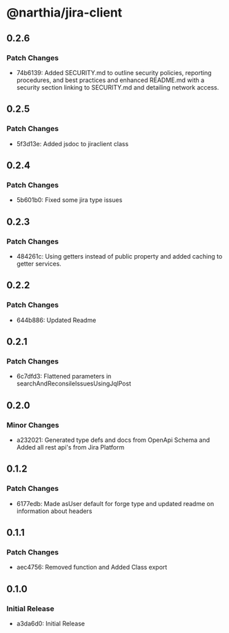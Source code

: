 # @narthia/jira-client

## 0.2.6

### Patch Changes

- 74b6139: Added SECURITY.md to outline security policies, reporting procedures, and best practices and enhanced README.md with a security section linking to SECURITY.md and detailing network access.

## 0.2.5

### Patch Changes

- 5f3d13e: Added jsdoc to jiraclient class

## 0.2.4

### Patch Changes

- 5b601b0: Fixed some jira type issues

## 0.2.3

### Patch Changes

- 484261c: Using getters instead of public property and added caching to getter services.

## 0.2.2

### Patch Changes

- 644b886: Updated Readme

## 0.2.1

### Patch Changes

- 6c7dfd3: Flattened parameters in searchAndReconsileIssuesUsingJqlPost

## 0.2.0

### Minor Changes

- a232021: Generated type defs and docs from OpenApi Schema and Added all rest api's from Jira Platform

## 0.1.2

### Patch Changes

- 6177edb: Made asUser default for forge type and updated readme on information about headers

## 0.1.1

### Patch Changes

- aec4756: Removed function and Added Class export

## 0.1.0

### Initial Release

- a3da6d0: Initial Release

